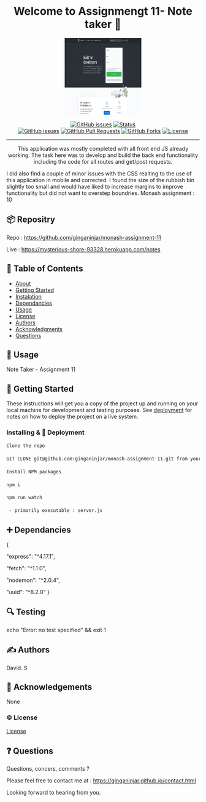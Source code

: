 <h1 align="center">Welcome to Assignmengt 11- Note taker 👋</h1>

  <p align="center">
  <a href="https://mysterious-shore-93328.herokuapp.com/notes" rel="noopener">
 <img width=200px height=200px src="./siteimg.jpeg" alt="Assignmengt 11- Note taker logo"></a>
</p>


<div align="center">

  [![GitHub issues](https://img.shields.io/github/followers/ginganinjar?label=Follow)](/issues)
  [![Status](https://img.shields.io/badge/status-active-success.svg)]()  
  [![GitHub issues](https://img.shields.io/github/issues/ginganinjar/note-taker)](/issues)
  [![GitHub Pull Requests](	https://img.shields.io/github/issues-pr/ginganinjar/note-taker)]()
  [![GitHub Forks](	https://img.shields.io/github/forks/ginganinjar/note-taker?label=Fork)]()
  [![License](https://img.shields.io/badge/license-MIT-blue.svg)](https://opensource.org/licenses/mit-license.php)

</div>

---

<p align="center"> This application was mostly completed with all front end JS already working. The task here was to develop and build the back end functionality including the code for all routes and get/post requests.

I did also find a couple of minor issues with the CSS realting to the use of this application in mobile and corrected. I found the size of the rubbish bin slightly too small and would have liked to increase margins to improve functionality but did not want to overstep boundries.
Monash assignment : 10



 
</p>

## :package: Repositry

Repo : https://github.com/ginganinjar/monash-assignment-11

Live : https://mysterious-shore-93328.herokuapp.com/notes

## 📝 Table of Contents
- [About](#about)
- [Getting Started](#getting_started)
- [Instalation](#deployment)
- [Dependancies](#dependancies)
- [Usage](#usage)
- [License](#license)
- [Authors](#contributing)
- [Acknowledgments](#acknowledgement)
- [Questions](#questions)

## 🧐 Usage <a name = "about"></a>
Note Taker - Assignment 11

## 🏁 Getting Started <a name = "getting_started"></a>
These instructions will get you a copy of the project up and running on your local machine for development and testing purposes. See [deployment](#deployment) for notes on how to deploy the project on a live system.

### Installing & 🚀 Deployment <a name = "deployment"></a>

```sh
Clone the repo 

GIT CLONE git@github.com:ginganinjar/monash-assignment-11.git from your console.   

Install NPM packages

npm i

npm run watch
 
 - primarily executable : server.js
```
## :heavy_plus_sign: Dependancies  <a name = "dependancies"></a>
{
 
 "express": "^4.17.1",
 
 "fetch": "^1.1.0",
 
 "nodemon": "^2.0.4",
 
 "uuid": "^8.2.0"
}

## :mag: Testing  <a name = "built_using"></a>
echo "Error: no test specified" && exit 1

## ✍️ Authors <a name = "contributing"></a>
David. S

## 🎉 Acknowledgements <a name = "acknowledgement"></a>
None

### :copyright: License <a name = "license"></a>

[License](https://opensource.org/licenses/mit-license.php)

## :question: Questions <a name = "<questions"></a>
Questions, concers, comments ? 

Please feel free to contact me at : https://ginganinjar.github.io/contact.html

Looking forward to hearing from you.
